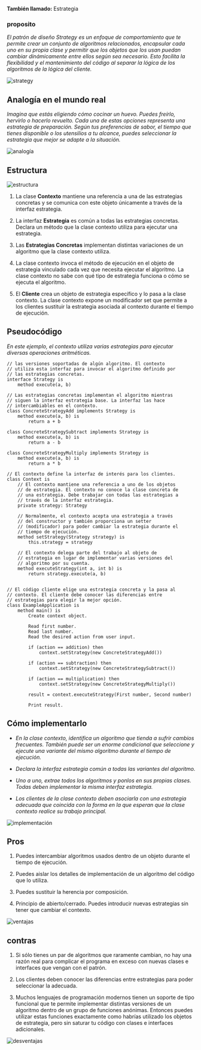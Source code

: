 
**También llamado:** Estrategia

### proposito
_El patrón de diseño *Strategy* es un enfoque de comportamiento que te permite crear un conjunto de algoritmos relacionados, encapsular cada uno en su propia clase y permitir que los objetos que los usan puedan cambiar dinámicamente entre ellos según sea necesario. Esto facilita la flexibilidad y el mantenimiento del código al separar la lógica de los algoritmos de la lógica del cliente._

![strategy](https://th.bing.com/th/id/R.06300a3d6e4e5aa943a8f69b052fa6ff?rik=AECDwYm%2f3bF2eA&pid=ImgRaw&r=0)

## Analogía en el mundo real

_Imagina que estás eligiendo cómo cocinar un huevo. Puedes freírlo, hervirlo o hacerlo revuelto. Cada una de estas opciones representa una estrategia de preparación. Según tus preferencias de sabor, el tiempo que tienes disponible o los utensilios a tu alcance, puedes seleccionar la estrategia que mejor se adapte a la situación._

![analogía](https://files.oaiusercontent.com/file-F8obTgMTqRET4ecapPTsdV?se=2024-12-06T00%3A15%3A52Z&sp=r&sv=2024-08-04&sr=b&rscc=max-age%3D604800%2C%20immutable%2C%20private&rscd=attachment%3B%20filename%3Ded2e66b0-c58f-4a3c-96b6-e8effe46b975.webp&sig=5Vjb9upKDnW%2BPupn0DEOgL3Z%2BI9W7f/zLMssK%2BhBB9U%3D)

## Estructura
![estructura](https://refactoring.guru/images/patterns/diagrams/strategy/structure-indexed.png?id=ff55c5a6273cf82a5667f3cab5b605c7)

1. La clase **Contexto** mantiene una referencia a una de las estrategias concretas y se comunica con este objeto únicamente a través de la interfaz estrategia.

2.  La interfaz **Estrategia** es común a todas las estrategias concretas. Declara un método que la clase contexto utiliza para ejecutar una estrategia.

3.  Las **Estrategias Concretas** implementan distintas variaciones de un algoritmo que la clase contexto utiliza.

4.  La clase contexto invoca el método de ejecución en el objeto de estrategia vinculado cada vez que necesita ejecutar el algoritmo. La clase contexto no sabe con qué tipo de estrategia funciona o cómo se ejecuta el algoritmo.

5.  El **Cliente** crea un objeto de estrategia específico y lo pasa a la clase contexto. La clase contexto expone un modificador set que permite a los clientes sustituir la estrategia asociada al contexto durante el tiempo de ejecución.

## Pseudocódigo
_En este ejemplo, el contexto utiliza varias estrategias para ejecutar diversas operaciones aritméticas._

```// La interfaz estrategia declara operaciones comunes a todas
// las versiones soportadas de algún algoritmo. El contexto
// utiliza esta interfaz para invocar el algoritmo definido por
// las estrategias concretas.
interface Strategy is
    method execute(a, b)

// Las estrategias concretas implementan el algoritmo mientras
// siguen la interfaz estrategia base. La interfaz las hace
// intercambiables en el contexto.
class ConcreteStrategyAdd implements Strategy is
    method execute(a, b) is
        return a + b

class ConcreteStrategySubtract implements Strategy is
    method execute(a, b) is
        return a - b

class ConcreteStrategyMultiply implements Strategy is
    method execute(a, b) is
        return a * b

// El contexto define la interfaz de interés para los clientes.
class Context is
    // El contexto mantiene una referencia a uno de los objetos
    // de estrategia. El contexto no conoce la clase concreta de
    // una estrategia. Debe trabajar con todas las estrategias a
    // través de la interfaz estrategia.
    private strategy: Strategy

    // Normalmente, el contexto acepta una estrategia a través
    // del constructor y también proporciona un setter
    // (modificador) para poder cambiar la estrategia durante el
    // tiempo de ejecución.
    method setStrategy(Strategy strategy) is
        this.strategy = strategy

    // El contexto delega parte del trabajo al objeto de
    // estrategia en lugar de implementar varias versiones del
    // algoritmo por su cuenta.
    method executeStrategy(int a, int b) is
        return strategy.execute(a, b)


// El código cliente elige una estrategia concreta y la pasa al
// contexto. El cliente debe conocer las diferencias entre
// estrategias para elegir la mejor opción.
class ExampleApplication is
    method main() is
        Create context object.

        Read first number.
        Read last number.
        Read the desired action from user input.

        if (action == addition) then
            context.setStrategy(new ConcreteStrategyAdd())

        if (action == subtraction) then
            context.setStrategy(new ConcreteStrategySubtract())

        if (action == multiplication) then
            context.setStrategy(new ConcreteStrategyMultiply())

        result = context.executeStrategy(First number, Second number)

        Print result.
```
## Cómo implementarlo

- _En la clase contexto, identifica un algoritmo que tienda a sufrir cambios frecuentes. También puede ser un enorme condicional que seleccione y ejecute una variante del mismo algoritmo durante el tiempo de ejecución._

- _Declara la interfaz estrategia común a todas las variantes del algoritmo._

- _Uno a uno, extrae todos los algoritmos y ponlos en sus propias clases. Todas deben implementar la misma interfaz estrategia._

- _Los clientes de la clase contexto deben asociarla con una estrategia adecuada que coincida con la forma en la que esperan que la clase contexto realice su trabajo principal._

![implementación](https://th.bing.com/th/id/OIP.BSdPVU1Z7eNM5Gr_VF8hGgAAAA?rs=1&pid=ImgDetMain)

## Pros

 1. Puedes intercambiar algoritmos usados dentro de un objeto durante el tiempo de ejecución.

 2. Puedes aislar los detalles de implementación de un algoritmo del código que lo utiliza.

 3. Puedes sustituir la herencia por composición.

 4. Principio de abierto/cerrado. Puedes introducir nuevas estrategias sin tener que cambiar el contexto.

![ventajas](https://krative.digital/content/images/2023/06/Strategy-1.png)

## contras

 1. Si sólo tienes un par de algoritmos que raramente cambian, no hay una razón real para complicar el programa en exceso con nuevas clases e interfaces que vengan con el patrón.

 2. Los clientes deben conocer las diferencias entre estrategias para poder seleccionar la adecuada.

 3. Muchos lenguajes de programación modernos tienen un soporte de tipo funcional que te permite implementar distintas versiones de un algoritmo dentro de un grupo de funciones anónimas. 
 Entonces puedes utilizar estas funciones exactamente como habrías utilizado los objetos de estrategia, pero sin saturar tu código con clases e interfaces adicionales.

![desventajas](https://media.istockphoto.com/vectors/like-and-dislike-icons-set-thumb-up-symbol-finger-up-icon-like-and-vector-id1158443058?k=20&m=1158443058&s=170667a&w=0&h=MFgFP-4y4KmKgxOml7rp7EiSH4W6bRvN7Uh4zINfze0=)

